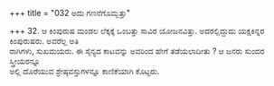 +++
title = "032 ಅದು ಗಣನೆಗೊಮ್ಬತ್ತು"

+++
32. ಆ ಕಿಂಪುರುಷ ಮಂಡಲ ಲೆಕ್ಕಕ್ಕೆ ಒಂಬತ್ತು ಸಾವಿರ ಯೋಜನವಿತ್ತು. ಅದರಲ್ಲಿದ್ದುದು ಯಕ್ಷಕಿನ್ನರ ಕಿಂಪುರುಷರು. ಅವರೆಲ್ಲ ಅತಿ   
ರಾಗಿಗಳು, ಸುಖಮಯರು. ಈ ಸೈನ್ಯದ ಕಾಟವನ್ನು ಅವರಿಂದ ಹೇಗೆ ತಡೆಯಲಾದೀತು ? ಆ ಜನರು ಸುಂದರ ಸ್ತ್ರೀಯರನ್ನೂ   
ಅಲ್ಲಿ ದೊರೆಯುವ ಶ್ರೇಷ್ಠವಸ್ತುಗಳನ್ನೂ ಕಾಣಿಕೆಯಾಗಿ ಕೊಟ್ಟರು.